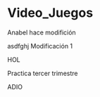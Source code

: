﻿# Video_Juegos

Anabel hace modifición

asdfghj
Modificación 1

HOL

Practica tercer trimestre



ADIO
